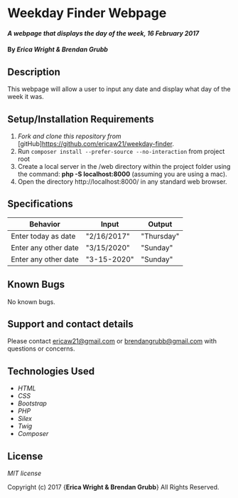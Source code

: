 # Weekday Finder Webpage

#### _A webpage that displays the day of the week, 16 February 2017_

#### By _**Erica Wright & Brendan Grubb**_

## Description

This webpage will allow a user to input any date and display what day of the week it was.

## Setup/Installation Requirements

1. _Fork and clone this repository from_ [gitHub]https://github.com/ericaw21/weekday-finder.
2. Run `composer install --prefer-source --no-interaction` from project root
3. Create a local server in the /web directory within the project folder using the command: __php -S localhost:8000__ (assuming you are using a mac).
4. Open the directory http://localhost:8000/ in any standard web browser.

## Specifications

|Behavior|Input|Output|
|--------|-----|------|
| Enter today as date | "2/16/2017" | "Thursday" |
| Enter any other date | "3/15/2020" | "Sunday" |
| Enter any other date | "3-15-2020" | "Sunday" |

## Known Bugs

No known bugs.

## Support and contact details

Please contact ericaw21@gmail.com or brendangrubb@gmail.com with questions or concerns.

## Technologies Used

* _HTML_
* _CSS_
* _Bootstrap_
* _PHP_
* _Silex_
* _Twig_
* _Composer_

## License

*MIT license*

Copyright (c) 2017 {**Erica Wright & Brendan Grubb**} All Rights Reserved.
